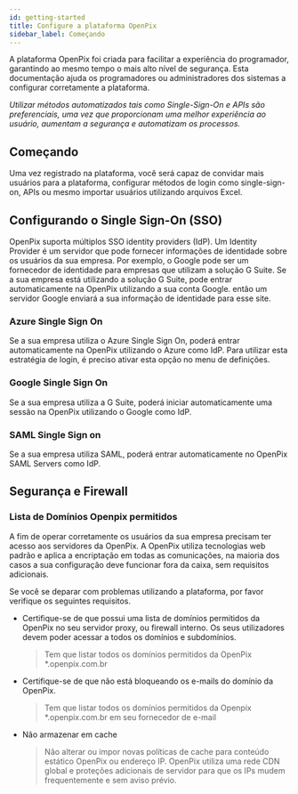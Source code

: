 ```yaml
---
id: getting-started
title: Configure a plataforma OpenPix
sidebar_label: Começando
---
```


A plataforma OpenPix foi criada para facilitar a experiência do programador, garantindo ao mesmo tempo o mais alto nível de segurança. Esta documentação ajuda os programadores ou administradores dos sistemas a configurar corretamente a plataforma.

*Utilizar métodos automatizados tais como Single-Sign-On e APIs são preferenciais, uma vez que proporcionam uma melhor experiência ao usuário, aumentam a segurança e automatizam os processos.*

## Começando

Uma vez registrado na plataforma, você será capaz de convidar mais usuários para a plataforma, configurar métodos de login como single-sign-on, APIs ou mesmo importar usuários utilizando arquivos Excel. 

## Configurando o Single Sign-On (SSO)

OpenPix suporta múltiplos SSO identity providers (IdP). Um Identity Provider é um servidor que pode fornecer informações de identidade sobre os usuários da sua empresa. Por exemplo, o Google pode ser um fornecedor de identidade para empresas que utilizam a solução G Suite. Se a sua empresa está utilizando a solução G Suite, pode entrar automaticamente na OpenPix utilizando a sua conta Google. então um servidor Google enviará a sua informação de identidade para esse site.

### Azure Single Sign On

Se a sua empresa utiliza o Azure Single Sign On, poderá entrar automaticamente na OpenPix utilizando o Azure como IdP. Para utilizar esta estratégia de login, é preciso ativar esta opção no menu de definições.

### Google Single Sign On

Se a sua empresa utiliza a G Suite, poderá iniciar automaticamente uma sessão na OpenPix utilizando o Google como IdP.

### SAML Single Sign on

Se a sua empresa utiliza SAML, poderá entrar automaticamente no OpenPix SAML Servers como IdP.

## Segurança e Firewall

### Lista de Domínios Openpix permitidos

A fim de operar corretamente os usuários da sua empresa precisam ter acesso aos servidores da OpenPix. A OpenPix utiliza tecnologias web padrão e aplica a encriptação em todas as comunicações, na maioria dos casos a sua configuração deve funcionar fora da caixa, sem requisitos adicionais.

Se você se deparar com problemas utilizando a plataforma, por favor verifique os seguintes requisitos.

- Certifique-se de que possui uma lista de domínios permitidos da OpenPix no seu servidor proxy, ou firewall interno. Os seus utilizadores devem poder acessar a todos os domínios e subdomínios.
  
  > Tem que listar todos os domínios permitidos da OpenPix *.openpix.com.br

- Certifique-se de que não está bloqueando os e-mails do domínio da OpenPix.
  
  > Tem que listar todos os domínios permitidos da Openpix *.openpix.com.br em seu fornecedor de e-mail
  
- Não armazenar em cache

    > Não alterar ou impor novas políticas de cache para conteúdo estático OpenPix ou endereço IP. OpenPix utiliza uma rede CDN global e proteções adicionais de servidor para que os IPs mudem frequentemente e sem aviso prévio.
